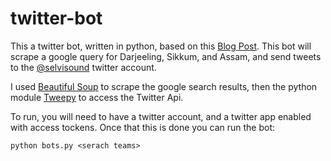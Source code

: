 # twitter-bot
This a twitter bot, written in python, based on this [Blog Post](http://blog.mollywhite.net/twitter-bots-pt1/). 
This bot will scrape a google query for Darjeeling, Sikkum, and Assam, and send tweets to the [@selvisound](https://twitter.com/selvisound)  twitter account. 

I used [Beautiful Soup](https://www.crummy.com/software/BeautifulSoup/) to scrape the google search results, then the python module [Tweepy](http://www.tweepy.org/) to access the Twitter Api. 

To run, you will need to have a twitter account, and a twitter app enabled with access tockens. Once that this is done you can run the bot: 

```python bots.py <serach teams>```
